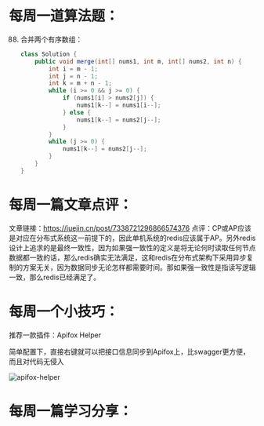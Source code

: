 # 每周一道算法题：
88. 合并两个有序数组：

    ```java
    class Solution {
        public void merge(int[] nums1, int m, int[] nums2, int n) {
            int i = m - 1;
            int j = n - 1;
            int k = m + n - 1;
            while (i >= 0 && j >= 0) {
                if (nums1[i] > nums2[j]) {
                    nums1[k--] = nums1[i--];
                } else {
                    nums1[k--] = nums2[j--];
                }
            }
            while (j >= 0) {
                nums1[k--] = nums2[j--];
            }
        }
    }
    ```
# 每周一篇文章点评：
文章链接：https://juejin.cn/post/7338721296866574376
点评：CP或AP应该是对应在分布式系统这一前提下的，因此单机系统的redis应该属于AP。另外redis设计上追求的是最终一致性，因为如果强一致性的定义是将无论何时读取任何节点数据都一致的话，那么redis确实无法满足，这和redis在分布式架构下采用异步复制的方案无关，因为数据同步无论怎样都需要时间。那如果强一致性是指读写逻辑一致，那么redis已经满足了。
# 每周一个小技巧：

推荐一款插件：Apifox Helper

简单配置下，直接右键就可以把接口信息同步到Apifox上，比swagger更方便，而且对代码无侵入

![apifox-helper](https://github.com/Crebest/itageek-arts-plan/blob/main/cc/2024-05-19/apifox-helper.png)

# 每周一篇学习分享：

